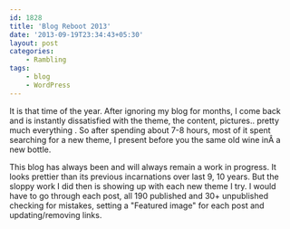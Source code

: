 ```yaml
---
id: 1828
title: 'Blog Reboot 2013'
date: '2013-09-19T23:34:43+05:30'
layout: post
categories:
    - Rambling
tags:
    - blog
    - WordPress
---
```


It is that time of the year. After ignoring my blog for months, I come back and is instantly dissatisfied with the theme, the content, pictures.. pretty much everything . So after spending about 7-8 hours, most of it spent searching for a new theme, I present before you the same old wine inÂ a new bottle.

This blog has always been and will always remain a work in progress. It looks prettier than its previous incarnations over last 9, 10 years. But the sloppy work I did then is showing up with each new theme I try. I would have to go through each post, all 190 published and 30+ unpublished checking for mistakes, setting a "Featured image" for each post and updating/removing links.
